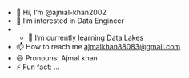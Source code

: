- 👋 Hi, I’m @ajmal-khan2002
- 👀 I’m interested in Data Engineer
- - 🌱 I’m currently learning Data Lakes
- 📫 How to reach me ajmalkhan88083@gmail.com 
- 😄 Pronouns: Ajmal khan
- ⚡ Fun fact: ...

<!---
ajmal-khan2002/ajmal-khan2002 is a ✨ special ✨ repository because its `README.md` (this file) appears on your GitHub profile.
You can click the Preview link to take a look at your changes.
--->
